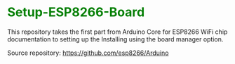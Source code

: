 <h1 style="color: green;"> Setup-ESP8266-Board</h1>
This repository takes the first part from Arduino Core for ESP8266 WiFi chip documentation to setting up the Installing using the board manager option.

Source repository: https://github.com/esp8266/Arduino
